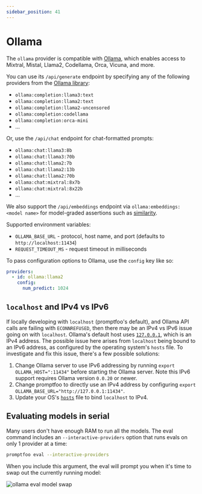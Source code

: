 ```yaml
---
sidebar_position: 41
---
```


# Ollama

The `ollama` provider is compatible with [Ollama](https://github.com/jmorganca/ollama),
which enables access to Mixtral, Mistal, Llama2, Codellama, Orca, Vicuna, and more.

You can use its `/api/generate` endpoint
by specifying any of the following providers from the [Ollama library](https://ollama.ai/library):

- `ollama:completion:llama3:text`
- `ollama:completion:llama2:text`
- `ollama:completion:llama2-uncensored`
- `ollama:completion:codellama`
- `ollama:completion:orca-mini`
- ...

Or, use the `/api/chat` endpoint for chat-formatted prompts:

- `ollama:chat:llama3:8b`
- `ollama:chat:llama3:70b`
- `ollama:chat:llama2:7b`
- `ollama:chat:llama2:13b`
- `ollama:chat:llama2:70b`
- `ollama:chat:mixtral:8x7b`
- `ollama:chat:mixtral:8x22b`
- ...

We also support the `/api/embeddings` endpoint via `ollama:embeddings:<model name>` for model-graded assertions such as [similarity](/docs/configuration/expected-outputs/similar/).

Supported environment variables:

- `OLLAMA_BASE_URL` - protocol, host name, and port (defaults to `http://localhost:11434`)
- `REQUEST_TIMEOUT_MS` - request timeout in milliseconds

To pass configuration options to Ollama, use the `config` key like so:

```yaml title=promptfooconfig.yaml
providers:
  - id: ollama:llama2
    config:
      num_predict: 1024
```

## `localhost` and IPv4 vs IPv6

If locally developing with `localhost` (promptfoo's default),
and Ollama API calls are failing with `ECONNREFUSED`,
then there may be an IPv4 vs IPv6 issue going on with `localhost`.
Ollama's default host uses [`127.0.0.1`](https://github.com/jmorganca/ollama/blob/main/api/client.go#L19),
which is an IPv4 address.
The possible issue here arises from `localhost` being bound to an IPv6 address,
as configured by the operating system's `hosts` file.
To investigate and fix this issue, there's a few possible solutions:

1. Change Ollama server to use IPv6 addressing by running
   `export OLLAMA_HOST=":11434"` before starting the Ollama server.
   Note this IPv6 support requires Ollama version `0.0.20` or newer.
2. Change promptfoo to directly use an IPv4 address by configuring
   `export OLLAMA_BASE_URL="http://127.0.0.1:11434"`.
3. Update your OS's [`hosts`](<https://en.wikipedia.org/wiki/Hosts_(file)>) file
   to bind `localhost` to IPv4.

## Evaluating models in serial

Many users don't have enough RAM to run all the models. The eval command includes an `--interactive-providers` option that runs evals on only 1 provider at a time:

```sh
promptfoo eval --interactive-providers
```

When you include this argument, the eval will prompt you when it's time to swap out the currently running model:

![ollama eval model swap](/img/docs/interactive-providers.png)
